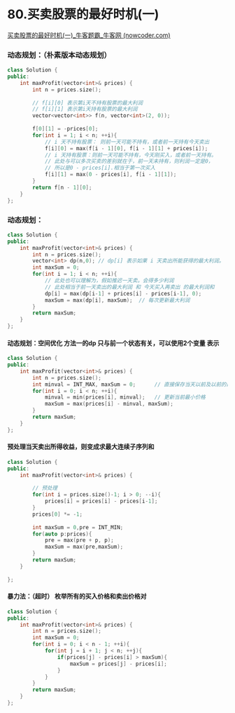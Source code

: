 # 80.买卖股票的最好时机(一)

[买卖股票的最好时机(一)_牛客题霸_牛客网 (nowcoder.com)](https://www.nowcoder.com/practice/64b4262d4e6d4f6181cd45446a5821ec?tpId=295&tags=&title=&difficulty=0&judgeStatus=0&rp=0&sourceUrl=%2Fexam%2Foj)



### 动态规划：（朴素版本动态规划）

```c++
class Solution {
public:
    int maxProfit(vector<int>& prices) {
        int n = prices.size();
        
        // f[i][0] 表示第i天不持有股票的最大利润
        // f[i][1] 表示第i天持有股票的最大利润
        vector<vector<int>> f(n, vector<int>(2, 0));
        
        f[0][1] = -prices[0];
        for(int i = 1; i < n; ++i){
            // i 天不持有股票： 则前一天可能不持有，或者前一天持有今天卖出
            f[i][0] = max(f[i - 1][0], f[i - 1][1] + prices[i]);
            // i 天持有股票：则前一天可能不持有，今天刚买入，或者前一天持有。
            // 此处与可以多次买卖的差别就在于，前一天未持有，则利润一定是0，
            // 所以是0 - prices[i].相当于第一次买入
            f[i][1] = max(0 - prices[i], f[i - 1][1]);
        }
        return f[n - 1][0];
    }
};

```



### 动态规划：

```c++
class Solution {
public:
    int maxProfit(vector<int>& prices) {
        int n = prices.size();
        vector<int> dp(n,0); // dp[i] 表示如果 i 天卖出所能获得的最大利润。
        int maxSum = 0;
        for(int i = 1; i < n; ++i){
            // 此处也可以理解为，假如推迟一天卖。会得多少利润
            // 此处相当于前一天卖出的最大利润 和 今天买入再卖出 的最大利润和
            dp[i] = max(dp[i-1] + prices[i] - prices[i-1], 0);  
            maxSum = max(dp[i], maxSum);  // 每次更新最大利润
        }
        return maxSum;
    }
};

```



#### 动态规划：空间优化   方法一的dp 只与前一个状态有关，可以使用2个变量 表示

```c++
class Solution {
public:
    int maxProfit(vector<int>& prices) {
        int n = prices.size();
        int minval = INT_MAX, maxSum = 0;      // 直接保存当天以前及以前的最小价格，每天都尝试以最小价格买入今天卖出
        for(int i = 0; i < n; ++i){
            minval = min(prices[i], minval);   // 更新当前最小价格
            maxSum = max(prices[i] - minval, maxSum);
        }
        return maxSum;
    }
};
```



#### 预处理当天卖出所得收益，则变成求最大连续子序列和

```c++
class Solution {
public:
    int maxProfit(vector<int>& prices) {
        
        // 预处理
        for(int i = prices.size()-1; i > 0; --i){
            prices[i] = prices[i] - prices[i-1];
        }
        prices[0] *= -1;
        
        int maxSum = 0,pre = INT_MIN;
        for(auto p:prices){
            pre = max(pre + p, p);
            maxSum = max(pre,maxSum);
        }
        return maxSum;
    }
    
};
```



#### 暴力法：（超时） 枚举所有的买入价格和卖出价格对

```c++
class Solution {
public:
    int maxProfit(vector<int>& prices) {
        int n = prices.size();
        int maxSum = 0;
        for(int i = 0; i < n - 1; ++i){
            for(int j = i + 1; j < n; ++j){
                if(prices[j] - prices[i] > maxSum){
                    maxSum = prices[j] - prices[i];
                }
            }
        }
        return maxSum;
    }
};
```
